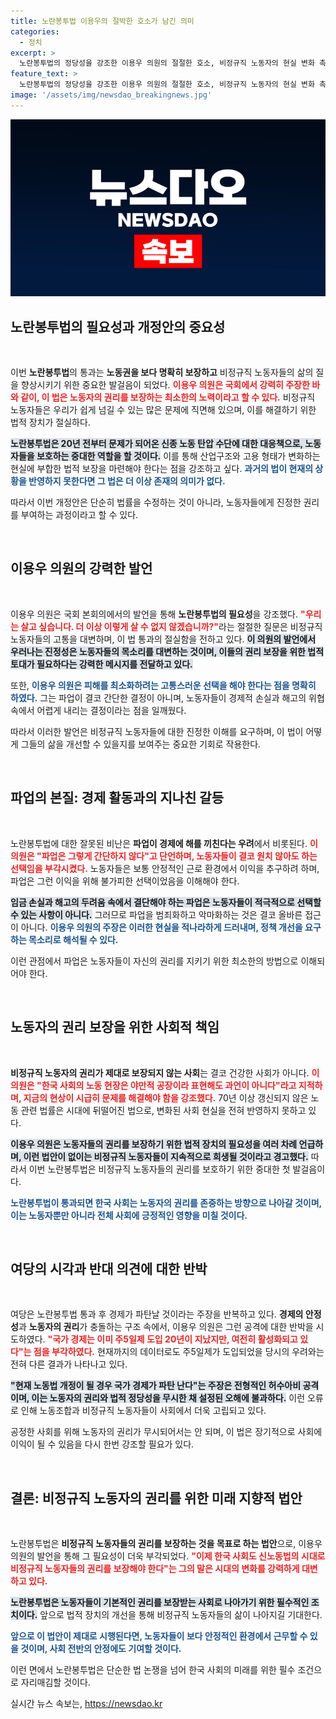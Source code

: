 ```yaml
---
title: 노란봉투법 이용우의 절박한 호소가 남긴 의미
categories:
  - 정치
excerpt: >
  노란봉투법의 정당성을 강조한 이용우 의원의 절절한 호소, 비정규직 노동자의 현실 변화 촉구! 임금 손실과 해고 위협 속에서도 파업은 결단의 결과라는 그의 발언은 국회의장의 마이크가 꺼진 이후에도 계속됐다.
feature_text: >
  노란봉투법의 정당성을 강조한 이용우 의원의 절절한 호소, 비정규직 노동자의 현실 변화 촉구! 임금 손실과 해고 위협 속에서도 파업은 결단의 결과라는 그의 발언은 국회의장의 마이크가 꺼진 이후에도 계속됐다.
image: '/assets/img/newsdao_breakingnews.jpg'
---
```


<p><img src="/assets/img/newsdao_breakingnews.jpg" alt="firstkoreanews 속보" /></p>

<h2 data-ke-size="size26">노란봉투법의 필요성과 개정안의 중요성</h2>

<p data-ke-size="size16">&nbsp;</p>

<p>이번 <b>노란봉투법</b>의 통과는 <strong>노동권을 보다 명확히 보장하고</strong> 비정규직 노동자들의 삶의 질을 향상시키기 위한 중요한 발걸음이 되었다. <b><span style="color: #ee2323;">이용우 의원은 국회에서 강력히 주장한 바와 같이, 이 법은 노동자의 권리를 보장하는 최소한의 노력이라고 할 수 있다.</span></b> 비정규직 노동자들은 우리가 쉽게 넘길 수 있는 많은 문제에 직면해 있으며, 이를 해결하기 위한 법적 장치가 절실하다.</p>

<p><b><span style="background-color: #21538527;">노란봉투법은 20년 전부터 문제가 되어온 신종 노동 탄압 수단에 대한 대응책으로, 노동자들을 보호하는 중대한 역할을 할 것이다.</span></b> 이를 통해 산업구조와 고용 형태가 변화하는 현실에 부합한 법적 보장을 마련해야 한다는 점을 강조하고 싶다. <b><span style="color: #1a5490;">과거의 법이 현재의 상황을 반영하지 못한다면 그 법은 더 이상 존재의 의미가 없다.</span></b></p>

<p>따라서 이번 개정안은 단순히 법률을 수정하는 것이 아니라, 노동자들에게 진정한 권리를 부여하는 과정이라고 할 수 있다.</p>

<p data-ke-size="size16">&nbsp;</p>

<h2 data-ke-size="size26">이용우 의원의 강력한 발언</h2>

<p data-ke-size="size16">&nbsp;</p>

<p>이용우 의원은 국회 본회의에서의 발언을 통해 <b>노란봉투법의 필요성</b>을 강조했다. <b><span style="color: #ee2323;">"우리는 살고 싶습니다. 더 이상 이렇게 살 수 없지 않겠습니까?"</span></b>라는 절절한 질문은 비정규직 노동자들의 고통을 대변하며, 이 법 통과의 절실함을 전하고 있다. <b><span style="background-color: #21538527;">이 의원의 발언에서 우러나는 진정성은 노동자들의 목소리를 대변하는 것이며, 이들의 권리 보장을 위한 법적 토대가 필요하다는 강력한 메시지를 전달하고 있다.</span></b></p>

<p>또한, <b><span style="color: #1a5490;">이용우 의원은 피해를 최소화하려는 고통스러운 선택을 해야 한다는 점을 명확히 하였다.</span></b> 그는 파업이 결코 간단한 결정이 아니며, 노동자들이 경제적 손실과 해고의 위협 속에서 어렵게 내리는 결정이라는 점을 일깨웠다. </p>

<p>따라서 이러한 발언은 비정규직 노동자들에 대한 진정한 이해를 요구하며, 이 법이 어떻게 그들의 삶을 개선할 수 있을지를 보여주는 중요한 기회로 작용한다.</p>

<p data-ke-size="size16">&nbsp;</p>

<h2 data-ke-size="size26">파업의 본질: 경제 활동과의 지나친 갈등</h2>

<p data-ke-size="size16">&nbsp;</p>

<p>노란봉투법에 대한 잘못된 비난은 <b>파업이 경제에 해를 끼친다는 우려</b>에서 비롯된다. <b><span style="color: #ee2323;">이 의원은 "파업은 그렇게 간단하지 않다"고 단언하며, 노동자들이 결코 원치 않아도 하는 선택임을 부각시켰다.</span></b> 노동자들은 보통 안정적인 근로 환경에서 이익을 추구하려 하며, 파업은 그런 이익을 위해 불가피한 선택이었음을 이해해야 한다.</p>

<p><b><span style="background-color: #21538527;">임금 손실과 해고의 두려움 속에서 결단해야 하는 파업은 노동자들이 적극적으로 선택할 수 있는 사항이 아니다.</span></b> 그러므로 파업을 범죄화하고 악마화하는 것은 결코 올바른 접근이 아니다. <b><span style="color: #1a5490;">이용우 의원의 주장은 이러한 현실을 적나라하게 드러내며, 정책 개선을 요구하는 목소리로 해석될 수 있다.</span></b></p>

<p>이런 관점에서 파업은 노동자들이 자신의 권리를 지키기 위한 최소한의 방법으로 이해되어야 한다.</p>

<p data-ke-size="size16">&nbsp;</p>

<h2 data-ke-size="size26">노동자의 권리 보장을 위한 사회적 책임</h2>

<p data-ke-size="size16">&nbsp;</p>

<p><b>비정규직 노동자의 권리가 제대로 보장되지 않는 사회</b>는 결코 건강한 사회가 아니다. <b><span style="color: #ee2323;">이 의원은 "한국 사회의 노동 현장은 야만적 공장이라 표현해도 과언이 아니다"라고 지적하며, 지금의 현상이 시급히 문제를 해결해야 함을 강조했다.</span></b> 70년 이상 갱신되지 않은 노동 관련 법률은 시대에 뒤떨어진 법으로, 변화된 사회 현실을 전혀 반영하지 못하고 있다.</p>

<p><b><span style="background-color: #21538527;">이용우 의원은 노동자들의 권리를 보장하기 위한 법적 장치의 필요성을 여러 차례 언급하며, 이런 법안이 없이는 비정규직 노동자들이 지속적으로 희생될 것이라고 경고했다.</span></b> 따라서 이번 노란봉투법은 비정규직 노동자들의 권리를 보호하기 위한 중대한 첫 발걸음이다.</p>

<p><b><span style="color: #1a5490;">노란봉투법이 통과되면 한국 사회는 노동자의 권리를 존중하는 방향으로 나아갈 것이며, 이는 노동자뿐만 아니라 전체 사회에 긍정적인 영향을 미칠 것이다.</span></b></p>

<p data-ke-size="size16">&nbsp;</p>

<h2 data-ke-size="size26">여당의 시각과 반대 의견에 대한 반박</h2>

<p data-ke-size="size16">&nbsp;</p>

<p>여당은 노란봉투법 통과 후 경제가 파탄날 것이라는 주장을 반복하고 있다. <b>경제의 안정성</b>과 <b>노동자의 권리</b>가 충돌하는 구조 속에서, 이용우 의원은 그런 공격에 대한 반박을 시도하였다. <b><span style="color: #ee2323;">"국가 경제는 이미 주5일제 도입 20년이 지났지만, 여전히 활성화되고 있다"는 점을 부각하였다.</span></b> 현재까지의 데이터로도 주5일제가 도입되었을 당시의 우려와는 전혀 다른 결과가 나타나고 있다.</p>

<p><b><span style="background-color: #21538527;">"현재 노동법 개정이 될 경우 국가 경제가 파탄 난다"는 주장은 전형적인 허수아비 공격이며, 이는 노동자의 권리와 법적 정당성을 무시한 채 설정된 오해에 불과하다.</span></b> 이런 오류로 인해 노동조합과 비정규직 노동자들이 사회에서 더욱 고립되고 있다.</p>

<p>공정한 사회를 위해 노동자의 권리가 무시되어서는 안 되며, 이 법은 장기적으로 사회에 이익이 될 수 있음을 다시 한번 강조할 필요가 있다.</p>

<p data-ke-size="size16">&nbsp;</p>

<h2 data-ke-size="size26">결론: 비정규직 노동자의 권리를 위한 미래 지향적 법안</h2>

<p data-ke-size="size16">&nbsp;</p>

<p>노란봉투법은 <strong>비정규직 노동자들의 권리를 보장하는 것을 목표로 하는 법안</strong>으로, 이용우 의원의 발언을 통해 그 필요성이 더욱 부각되었다. <b><span style="color: #ee2323;">"이제 한국 사회도 신노동법의 시대로 비정규직 노동자들의 권리를 보장해야 한다"는 그의 말은 시대의 변화를 강력하게 대변하고 있다.</span></b> </p>

<p><b><span style="background-color: #21538527;">노란봉투법은 노동자들이 기본적인 권리를 보장받는 사회로 나아가기 위한 필수적인 조치이다.</span></b> 앞으로 법적 장치의 개선을 통해 비정규직 노동자들의 삶이 나아지길 기대한다.</p>

<p><b><span style="color: #1a5490;">앞으로 이 법안이 제대로 시행된다면, 노동자들이 보다 안정적인 환경에서 근무할 수 있을 것이며, 사회 전반의 안정에도 기여할 것이다.</span></b> </p>

<p>이런 면에서 노란봉투법은 단순한 법 논쟁을 넘어 한국 사회의 미래를 위한 필수 조건으로 자리매김할 것이다.</p>
실시간 뉴스 속보는, <a href="https://newsdao.kr" rel="dofollow">https://newsdao.kr</a>


